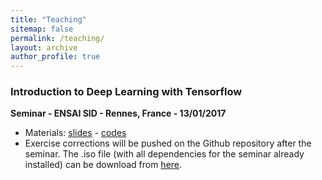 ```yaml
---
title: "Teaching"
sitemap: false
permalink: /teaching/
layout: archive
author_profile: true
---
```


### Introduction to Deep Learning with Tensorflow
**Seminar - ENSAI SID - Rennes, France - 13/01/2017**
- Materials: [slides]() - [codes](https://github.com/fabienbaradel/Tensorflow-tutorials/)
- Exercise corrections will be pushed on the Github repository after the seminar.
The .iso file (with all dependencies for the seminar already installed) can be download from [here]().


